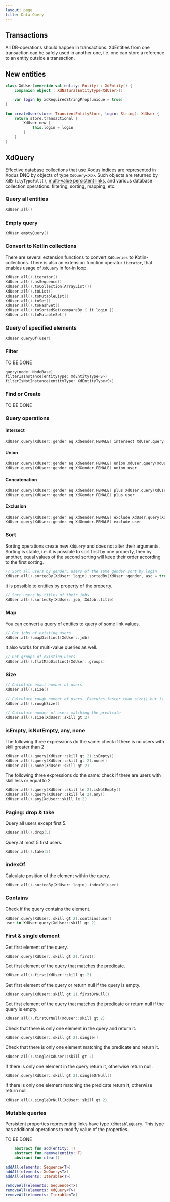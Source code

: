 ```yaml
---
layout: page
title: Data Query 
---
```


## Transactions
All DB-operations should happen in transactions. XdEntities from one transaction can be safely used
in another one, i.e. one can store a reference to an entity outside a transaction.

## New entities

```kotlin
class XdUser(override val entity: Entity) : XdEntity() {
    companion object : XdNaturalEntityType<XdUser>()

    var login by xdRequiredStringProp(unique = true)
}

fun createUser(store: TransientEntityStore, login: String): XdUser {
    return store.transactional {
        XdUser.new {
            this.login = login 
        }
    }
}
```

## XdQuery

Effective database collections that use Xodus indices are represented in Xodus DNQ by objects of type `XdQuery<XD>`.
Such objects are returned by `XdEntityType#all()`, [multi-value persistent links](properties.md#links), and various
database collection operations: filtering, sorting, mapping, etc.

### Query all entities
```kotlin
XdUser.all()
```

### Empty query
```kotlin
XdUser.emptyQuery()
```

### Convert to Kotlin collections
There are several extension functions to convert `XdQueries` to Kotlin-collections. There is also 
an extension function operator `iterator`, that enables usage of `XdQuery` in for-in loop.

```kotlin
XdUser.all().iterator()
XdUser.all().asSequence()
XdUser.all().toCollection(ArrayList())
XdUser.all().toList()
XdUser.all().toMutableList()
XdUser.all().toSet()
XdUser.all().toHashSet()
XdUser.all().toSortedSet(compareBy { it.login })
XdUser.all().toMutableSet()
```

### Query of specified elements
```kotlin
XdUser.queryOf(user)
``` 

### Filter
TO BE DONE
```kotlin
query(node: NodeBase)
filterIsInstance(entityType: XdEntityType<S>)
filterIsNotInstance(entityType: XdEntityType<S>)
```

### Find or Create
TO BE DONE

### Query operations

#### Intersect
```kotlin
XdUser.query(XdUser::gender eq XdGender.FEMALE) intersect XdUser.query(XdUser::skill gt 2) 
```

#### Union
```kotlin
XdUser.query(XdUser::gender eq XdGender.FEMALE) union XdUser.query(XdUser::skill gt 2)
XdUser.query(XdUser::gender eq XdGender.FEMALE) union user 
```

#### Concatenation
```kotlin
XdUser.query(XdUser::gender eq XdGender.FEMALE) plus XdUser.query(XdUser::skill gt 2)
XdUser.query(XdUser::gender eq XdGender.FEMALE) plus user 
```

#### Exclusion
```kotlin
XdUser.query(XdUser::gender eq XdGender.FEMALE) exclude XdUser.query(XdUser::skill le 2) 
XdUser.query(XdUser::gender eq XdGender.FEMALE) exclude user 
```

### Sort
Sorting operations create new `XdQuery` and does not alter their arguments. Sorting is stable, i.e. it is possible
to sort first by one property, then by another, equal values of the second sorting will keep their order according
to the first sorting.

```kotlin
// Sort all users by gender, users of the same gender sort by login 
XdUser.all().sortedBy(XdUser::login).sortedBy(XdUser::gender, asc = true)
```

It is possible to entities by property of the property.
```kotlin
// Sort users by titles of their jobs
XdUser.all().sortedBy(XdUser::job, XdJob::title)
```

### Map

You can convert a query of entities to query of some link values. 
```kotlin
// Get jobs of existing users
XdUser.all().mapDistinct(XdUser::job)
```

It also works for multi-value queries as well.
```kotlin
// Get groups of existing users
XdUser.all().flatMapDistinct(XdUser::groups)
```

### Size

```kotlin
// Calculate exact number of users
XdUser.all().size()

// Calculate rough number of users. Executes faster than size() but is eventually accurate
XdUser.all().roughSize()

// Calculate number of users matching the predicate
XdUser.all().size(XdUser::skill gt 2)
```

### isEmpty, isNotEmpty, any, none

The following three expressions do the same: check if there is no users with skill greater than 2
```kotlin
XdUser.all().query(XdUser::skill gt 2).isEmpty()
XdUser.all().query(XdUser::skill gt 2).none()
XdUser.all().none(XdUser::skill gt 2)
```

The following three expressions do the same: check if there are users with skill less or equal to 2
```kotlin
XdUser.all().query(XdUser::skill le 2).isNotEmpty()
XdUser.all().query(XdUser::skill le 2).any()
XdUser.all().any(XdUser::skill le 2)
```

### Paging: drop & take

Query all users except first 5. 
```kotlin
XdUser.all().drop(5)
```

Query at most 5 first users.
```kotlin
XdUser.all().take(5)
```

### indexOf

Calculate position of the element within the query. 
```kotlin
XdUser.all().sortedBy(XdUser::login).indexOf(user)
```
### Contains

Check if the query contains the element.
```kotlin
XdUser.query(XdUser::skill gt 2).contains(user)
user in XdUser.query(XdUser::skill gt 2)
```

### First & single element

Get first element of the query.
```kotlin
XdUser.query(XdUser::skill gt 2).first()
```

Get first element of the query that matches the predicate.
```kotlin
XdUser.all().first(XdUser::skill gt 2)
```

Get first element of the query or return null if the query is empty.
```kotlin
XdUser.query(XdUser::skill gt 2).firstOrNull()
```

Get first element of the query that matches the predicate or return null if the query is empty.
```kotlin
XdUser.all().firstOrNull(XdUser::skill gt 2)
```

Check that there is only one element in the query and return it.
```kotlin
XdUser.query(XdUser::skill gt 2).single()
```

Check that there is only one element matching the predicate and return it.
```kotlin
XdUser.all().single(XdUser::skill gt 2)
```

If there is only one element in the query return it, otherwise return null.
```kotlin
XdUser.query(XdUser::skill gt 2).singleOrNull()
```

If there is only one element matching the predicate return it, otherwise return null.
```kotlin
XdUser.all().singleOrNull(XdUser::skill gt 2)
```

### Mutable queries

Persistent properties representing links have type `XdMutableQuery`. This type has additional operations to modify
value of the properties.

TO BE DONE
```kotlin
    abstract fun add(entity: T)
    abstract fun remove(entity: T)
    abstract fun clear()

addAll(elements: Sequence<T>)
addAll(elements: XdQuery<T>)
addAll(elements: Iterable<T>)

removeAll(elements: Sequence<T>)
removeAll(elements: XdQuery<T>)
removeAll(elements: Iterable<T>)
``` 